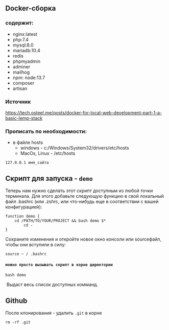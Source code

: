 ## Docker-сборка ###

### содержит: ###
- nginx:latest
- php:7.4
- mysql:8.0
- mariadb:10.4
- redis
- phpmyadmin
- adminer
- mailhog
- npm: node:13.7
- composer
- artisan




### Источник ###
https://tech.osteel.me/posts/docker-for-local-web-development-part-1-a-basic-lemp-stack


### Прописать по необходимости: ###
- в файле hosts 
    - windows - c:/Windows/System32/drivers/etc/hosts
    - MacOs, Linux - /etc/hosts
```
127.0.0.1 имя_сайта
```    


## Скрипт для запуска - ``` demo ```

Теперь нам нужно сделать этот скрипт доступным из любой точки терминала. Для этого добавьте следующую функцию в свой локальный файл .bashrc (или .zshrc, или что-нибудь еще в соответствии с вашей конфигурацией):
```
function demo {
    cd /PATH/TO/YOUR/PROJECT && bash demo $*
        cd -
}
```

Сохраните изменения и откройте новое окно консоли или sourceфайл, чтобы они вступили в силу:
```
source ~ / .bashrc
```
#### ``` можно просто вызывать скрипт в корне директории ```
```
bash demo
```
 Выдаст весь список доступных комманд.

## Github
После клонирования - удалить ``` .git ``` в корне 
```
rm -rf .git
```



